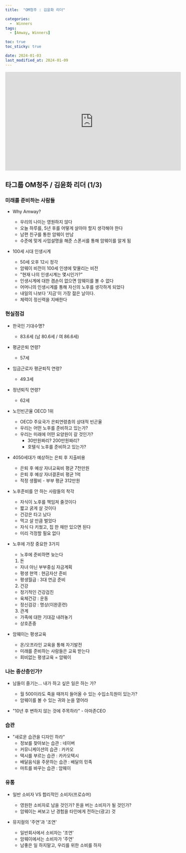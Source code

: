 ```yaml
---
title:  "OM청주 : 김윤화 리더" 

categories:
  -  Winners
tags:
  - [Amway, Winners]

toc: true
toc_sticky: true

date: 2024-01-03
last_modified_at: 2024-01-09
---
```



<iframe width="560" height="315" src="https://www.youtube.com/embed/MZNwT9Wsk4c?si=D5O6TqzCgzTJHCHD" title="YouTube video player" frameborder="0" allow="accelerometer; autoplay; clipboard-write; encrypted-media; gyroscope; picture-in-picture; web-share" allowfullscreen></iframe>


## 타그룹 OM청주 / 김윤화 리더 (1/3)
### 미래를 준비하는 사람들
+ Why Amway?
  - 우리의 나이는 영원하지 않다
  - 오늘 하루를, 5년 후를 어떻게 살아야 할지 생각해야 한다
  - 남편 친구를 통한 암웨이 만남
  - 수준에 맞게 사업설명을 해준 스폰서를 통해 암웨이를 알게 됨

+ 100세 시대 인생시계
  - 50세 오후 12시 정각
  - 암웨이 비전이 100세 인생에 맞물리는 비전
  - "현재 나의 인생시계는 몇시인가?"
  - 인생시계에 대한 겸손이 없으면 암웨이를 볼 수 없다
  - 어머니의 인생시계를 통해 자신의 노후를 생각하게 되었다
  - 내일의 나보다 '지금'이 가장 젊은 날이다.
  - 체력이 정신력을 지배한다

### 현실점검
+ 한국인 기대수명?
  - 83.6세 (남 80.6세 / 여 86.6세)
+ 평균은퇴 연령?
  - 57세
+ 임금근로자 평균퇴직 연령?
  - 49.3세
+ 정년퇴직 연령?
  - 62세

+ 노인빈곤율 OECD 1위
  - OECD 주요국가 은퇴연령층의 상대적 빈곤율
  - 우리는 어떤 노후를 준비하고 있는가?
  - 우리는 미래에 어떤 요양원이 갈 것인가?
    - 30만원짜리? 200만원짜리?
    - 호텔식 노후를 준비하고 있는가?

+ 4050세대가 예상하는 은퇴 후 지출비용
  - 은퇴 후 예상 자녀교육비 평균 7천만원
  - 은퇴 후 예상 자녀결혼비 평균 1억
  - 적정 생활비 - 부부 평균 312만원

+ 노후준비를 안 하는 사람들의 착각
  - 자식이 노후를 책임져 줄것이다
  - 짧고 굵게 살 것이다
  - 건강은 타고 났다
  - 먹고 살 만큼 벌었다
  - 자식 다 키웠고, 집 한 채만 있으면 된다
  - 미리 걱정할 필요 없다

+ 노후에 가장 중요한 3가지
  + 노후에 준비하면 늦는다
  1. 돈
    - 자녀 아닌 부부중심 자금계획
    - 평생 현역 : 현금자산 준비
    - 평생월급 : 3대 연금 준비
  2. 건강
    - 정기적인 건강검진
    - 육체건강 : 운동
    - 정신검강 : 명상(이완훈련)
  3. 관계
    - 가족에 대한 기대감 내려놓기
    - 상호존중

+ 암웨이는 평생교육
  - 온/오프라인 교육을 통해 자기발전
  - 미래를 준비하는 사람들은 교육 받는다
  - 회비없는 평생교육 = 암웨이


### 나는 중산층인가?
+ 남들이 즐기는... 내가 하고 싶은 일은 하는 가?
  - 월 500이라도 죽을 때까지 들어올 수 있는 수입소득원이 있는가?
  - 암웨이를 볼 수 있는 귀와 눈을 열어라

+ "10년 후 변하지 않는 것에 주목하라" - 아마존CEO


### 습관
+ "새로운 습관을 디자인 하라"
  - 정보를 찾아보는 습관 : 네이버
  - 커뮤니케이션의 습관 : 카카오
  - 택시를 부르는 습관 : 카카오택시
  - 배달음식을 주문하는 습관 : 배달의 민족
  - 마트를 바꾸는 습관 : 암웨이

### 유통
+ 일반 소비자 VS 합리적인 소비자(프로슈머)
  - 영원한 소비자로 남을 것인가? 돈을 버는 소비자가 될 것인가?
  - 암웨이는 써보고 난 경험을 타인에게 전하는(광고) 것

+ 뮤지컬의 '주연'과 '조연'
  - 일반회사에서 소비자는 '조연'
  - 암웨이에서는 소비자가 '주연'
  - 남좋은 일 하지말고, 우리를 위한 소비를 하자

